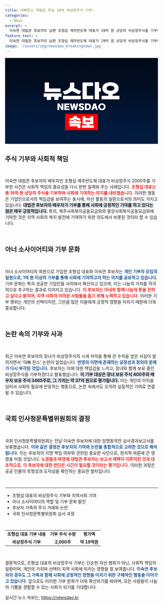```yaml
---
title: 아빠찬스 대법관 후보 19억 비상장주식 기부!
categories:
  - News
excerpt: >
  이숙연 대법관 후보자의 남편 조형섭 제주반도체 대표가 19억 원 상당의 비상장주식을 기부하며 나눔의 뜻을 전했습니다. ‘아빠 찬스’ 논란 속에서 가족의 주식 기부가 이루어진 배경은 무엇일까요? 클릭해 확인해보세요!
feature_text: >
  이숙연 대법관 후보자의 남편 조형섭 제주반도체 대표가 19억 원 상당의 비상장주식을 기부하며 나눔의 뜻을 전했습니다. ‘아빠 찬스’ 논란 속에서 가족의 주식 기부가 이루어진 배경은 무엇일까요? 클릭해 확인해보세요!
image: '/assets/img/newsdao_breakingnews.jpg'
---
```


<p><img src="/assets/img/newsdao_breakingnews.jpg" alt="ranknews 속보" /></p>

<h2 data-ke-size="size26">주식 기부와 사회적 책임</h2>

<p data-ke-size="size16">&nbsp;</p>

<p data-ke-size="size16">이숙연 대법관 후보자의 배우자인 조형섭 제주반도체 대표가 비상장주식 2000주를 기부한 사건은 사회적 책임의 중요성을 다시 한번 일깨워 주는 사례입니다. <b><span style="color: #ee2323;">조형섭 대표는 총 19억 원 상당의 주식을 기부하며 사회에 기여하는 의지를 내비쳤습니다.</span></b> 이러한 행동은 기업인으로서의 책임감을 보여주는 동시에, 자선 활동의 일환으로서의 의미도 가지고 있습니다. <b><span style="background-color: #21538527;">대법관 후보자의 배우자가 기부를 통해 사회에 긍정적인 기여를 하고 있다는 점은 매우 긍정적입니다.</span></b> 특히, 제주사회복지공동모금회와 중앙사회복지공동모금회에 기탁한 것은 지역 사회의 복지 발전에 기여하기 위한 의도에서 비롯된 것이라 할 수 있습니다.</p>

<p data-ke-size="size16">&nbsp;</p>

<h2 data-ke-size="size26">아너 소사이어티와 기부 문화</h2>

<p data-ke-size="size16">&nbsp;</p>

<p data-ke-size="size16">아너 소사이어티의 회원으로 가입한 조형섭 대표와 이숙연 후보자는 <b><span style="color: #1a5490;">개인 기부자 모임의 일원으로, 1억 원 이상의 기부를 통해 사회에 기여하고자 하는 의지를 공유하고 있습니다.</span></b> 기부 문화는 특히 성공한 기업인들 사이에서 확산되고 있으며, 이는 나눔의 가치를 적극적으로 추구하는 결과로 이어지고 있습니다. <b><span style="color: #ee2323;">이 후보자는 아내와 함께 나눔의 뜻을 전하고 싶다고 밝히며, 지역 사회의 어려운 사람들을 돕기 위해 노력하고 있습니다.</span></b> 이러한 기부 행위는 개인의 선택이지만, 그만큼 많은 이들에게 긍정적 영향을 미치기 때문에 더욱 중요합니다.</p>

<p data-ke-size="size16">&nbsp;</p>

<h2 data-ke-size="size26">논란 속의 기부와 사과</h2>

<p data-ke-size="size16">&nbsp;</p>

<p data-ke-size="size16">최근 이숙연 후보자의 장녀가 비상장주식의 시세 차익을 통해 큰 수익을 얻은 사실이 알려지면서 '아빠 찬스' 논란이 일었습니다. <b><span style="color: #1a5490;">번영의 이면에 존재하는 공정성과 정의의 문제가 다시 부각된 것입니다.</span></b> 후보자는 이에 대한 책임감을 느끼고, 장녀와 함께 보유 중인 비상장주식을 기부하겠다고 발표했습니다. <b><span style="background-color: #21538527;">이 기부 대상은 장녀 보유 주식 400주와 배우자 보유 주식 3465주로, 그 가치는 약 37억 원으로 평가됩니다.</span></b> 이는 개인의 이익을 넘어서 사회의 필요에 반응하는 행동으로, 논란 속에서도 오히려 실질적인 기여로 연결될 수 있습니다.</p>

<p data-ke-size="size16">&nbsp;</p>

<h2 data-ke-size="size26">국회 인사청문특별위원회의 결정</h2>

<p data-ke-size="size16">&nbsp;</p>

<p data-ke-size="size16">국회 인사청문특별위원회는 전날 이숙연 후보자에 대한 임명동의안 심사경과보고서를 보류했습니다. <b><span style="color: #1a5490;">이와 같은 결정은 후보자의 기여와 논란을 종합적으로 고려한 것으로 해석됩니다.</span></b> 이는 후보자의 지명 책임 여부와 관련된 중요한 사안으로, 정치적 여론에 큰 영향을 미칠 것입니다. <b><span style="color: #ee2323;">노경필과 박영재 대법관 후보자는 보고서 채택이 이루어진 것과 대조적으로, 이 후보자에 대한 판단은 시간이 필요할 것이라는 평가입니다.</span></b> 이러한 과정은 공공 인물의 투명성과 도덕성을 확인하는 중요한 절차입니다.</p>

<p data-ke-size="size16">&nbsp;</p>

<hr />

<ul>
<li>조형섭 대표의 비상장주식 기부와 지역사회 기여</li>
<li>아너 소사이어티의 역할 및 기부 문화 발전</li>
<li>후보자 가족의 주식 거래와 논란</li>
<li>국회 인사청문특별위원회 심사 과정</li>
</ul>

<p data-ke-size="size16">&nbsp;</p>

<table style="width: 100%;">
<tr>
<td style="text-align: center; height: 17px;"><b>조형섭 대표 기부 내용</b></td>
<td style="text-align: center; height: 17px;"><b>기부 주식 수량</b></td>
<td style="text-align: center; height: 17px;"><b>평가액</b></td>
</tr>
<tr>
<td style="text-align: center; height: 17px;"><b>비상장주식 기부</b></td>
<td style="text-align: center; height: 17px;"><b>2,000주</b></td>
<td style="text-align: center; height: 17px;"><b>약 19억원</b></td>
</tr>
</table>

<p data-ke-size="size16">&nbsp;</p>

<p data-ke-size="size16">결론적으로, 조형섭 대표의 비상장주식 기부는 단순한 자선 행위가 아닌, 사회적 책임의 일환이며, 개인의 가치와 선택이 지역 사회에 미치는 영향을 잘 보여줍니다. <b><span style="color: #1a5490;">이숙연 후보자의 경우도 그 가족과 함께 사회에 긍정적인 영향을 미치기 위한 구체적인 행동을 이어가고 있습니다.</span></b> 앞으로도 이러한 기부 문화가 더욱 확산되기를 바라며, 모든 사람들이 나눔의 기쁨을 경험할 수 있는 사회가 되기를 기대합니다.</p>
실시간 뉴스 속보는, <a href="https://newsdao.kr" rel="dofollow">https://newsdao.kr</a>


